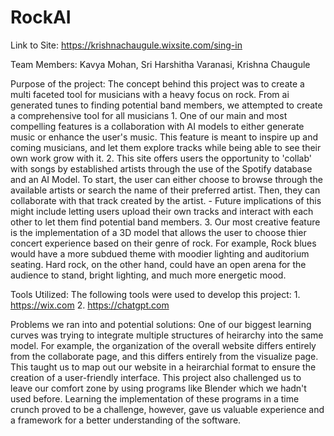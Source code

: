 # RockAI

Link to Site: https://krishnachaugule.wixsite.com/sing-in 

Team Members: Kavya Mohan, Sri Harshitha Varanasi, Krishna Chaugule

Purpose of the project:
	The concept behind this project was to create a multi faceted tool for musicians with a heavy focus on rock. From ai generated tunes to finding potential band members, we attempted to create a comprehensive tool for all musicians
	1. One of our main and most compelling features is a collaboration with AI models to either generate music or enhance the user's music. This feature is meant to inspire up and coming musicians, and let them explore tracks while being able to see their own work grow with it. 
 	2. This site offers users the opportunity to 'collab' with songs by established artists through the use of the Spotify database and an AI Model. To start, the user can either choose to browse through the available artists or search the name of their preferred artist. Then, they can collaborate with that track created by the artist. 
  		- Future implications of this might include letting users upload their own tracks and interact with each other to let them find potential band members. 
	3. Our most creative feature is the implementation of a 3D model that allows the user to choose thier concert experience based on their genre of rock. For example, Rock blues would have a more subdued theme with moodier lighting and auditorium seating. Hard rock, on the other hand, could have an open arena for the audience to stand, bright lighting, and much more energetic mood. 


 Tools Utilized:
 	The following tools were used to develop this project:
  		1. https://wix.com
    		2. https://chatgpt.com







Problems we ran into and potential solutions:
	One of our biggest learning curves was trying to integrate multiple structures of heirarchy into the same model. For example, the organization of the overall website differs entirely from the collaborate page, and this differs entirely from the visualize page. This taught us to map out our website in a heirarchial format to ensure the creation of a user-friendly interface. 
 	This project also challenged us to leave our comfort zone by using programs like Blender which we hadn't used before. Learning the implementation of these programs in a time crunch proved to be a challenge, however, gave us valuable experience and a framework for a better understanding of the software. 
  	
